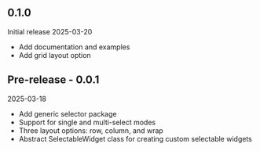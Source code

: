 


## 0.1.0

Initial release
2025-03-20
- Add documentation and examples
- Add grid layout option

## Pre-release - 0.0.1

2025-03-18
- Add generic selector package
- Support for single and multi-select modes
- Three layout options: row, column, and wrap
- Abstract SelectableWidget class for creating custom selectable widgets

